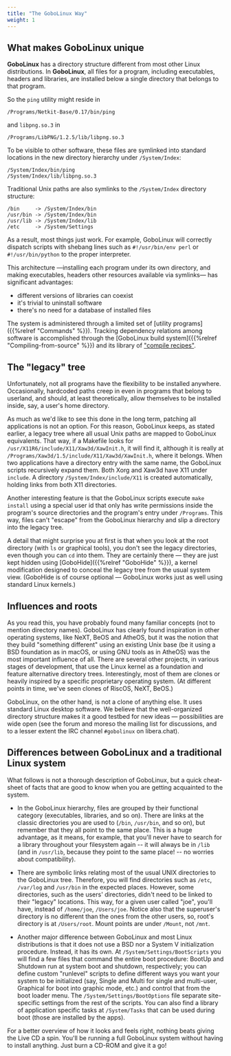 ```yaml
---
title: "The GoboLinux Way"
weight: 1
---
```


## What makes GoboLinux unique

**GoboLinux** has a directory structure different from most other Linux
distributions. In **GoboLinux**, all files for a program, including executables,
headers and libraries, are installed below a single directory that belongs to
that program.

So the `ping` utility might reside in

    /Programs/Netkit-Base/0.17/bin/ping

and `libpng.so.3` in

    /Programs/LibPNG/1.2.5/lib/libpng.so.3

To be visible to other software, these files are symlinked into standard
locations in the new directory hierarchy under `/System/Index`:

    /System/Index/bin/ping
    /System/Index/lib/libpng.so.3

Traditional Unix paths are also symlinks to the `/System/Index` directory
structure:

    /bin     -> /System/Index/bin
    /usr/bin -> /System/Index/bin
    /usr/lib -> /System/Index/lib
    /etc     -> /System/Settings

As a result, most things just work. For example, GoboLinux will correctly
dispatch scripts with shebang lines such as `#!/usr/bin/env perl` or
`#!/usr/bin/python` to the proper interpreter.

This architecture —installing each program under its own directory, and making
executables, headers other resources available via symlinks— has significant
advantages:

-   different versions of libraries can coexist
-   it's trivial to uninstall software
-   there's no need for a database of installed files

The system is administered through a limited set of [utility
programs]({{%relref "Commands" %}}). Tracking dependency relations among software
is accomplished through the [GoboLinux build
system]({{%relref "Compiling-from-source" %}}) and its library of
["compile recipes"](/Recipes).

## The "legacy" tree

Unfortunately, not all programs have the flexibility to be installed anywhere.
Occasionally, hardcoded paths creep in even in programs that belong to userland,
and should, at least theoretically, allow themselves to be installed inside,
say, a user's home directory.

As much as we'd like to see this done in the long term, patching all
applications is not an option. For this reason, GoboLinux keeps, as stated
earlier, a legacy tree where all usual Unix paths are mapped to GoboLinux
equivalents. That way, if a Makefile looks for
`/usr/X11R6/include/X11/Xaw3d/XawInit.h`, it will find it, although it is really
at `/Programs/Xaw3d/1.5/include/X11/Xaw3d/XawInit.h`, where it belongs. When two
applications have a directory entry with the same name, the GoboLinux scripts
recursively expand them. Both Xorg and Xaw3d have X11 under `include`. A
directory `/System/Index/include/X11` is created automatically, holding links
from both X11 directories.

Another interesting feature is that the GoboLinux scripts execute `make install`
using a special user id that only has write permissions inside the program's
source directories and the program's entry under `/Programs`. This way, files
can't "escape" from the GoboLinux hierarchy and slip a directory into the legacy
tree.

A detail that might surprise you at first is that when you look at the root
directory (with `ls` or graphical tools), you don't see the legacy directories,
even though you can `cd` into them. They are certainly there — they are just
kept hidden using [GoboHide]({{%relref "GoboHide" %}}), a kernel modification
designed to conceal the legacy tree from the usual system view. (GoboHide is of
course optional — GoboLinux works just as well using standard Linux kernels.)

## Influences and roots

As you read this, you have probably found many familiar concepts (not to mention
directory names). GoboLinux has clearly found inspiration in other operating
systems, like NeXT, BeOS and AtheOS, but it was the notion that they build
"something different" using an existing Unix base (be it using a BSD foundation
as in macOS, or using GNU tools as in AtheOS) was the most important influence
of all. There are several other projects, in various stages of development, that
use the Linux kernel as a foundation and feature alternative directory trees.
Interestingly, most of them are clones or heavily inspired by a specific
proprietary operating system. (At different points in time, we've seen clones of
RiscOS, NeXT, BeOS.)

GoboLinux, on the other hand, is not a clone of anything else. It uses standard
Linux desktop software. We believe that the well-organized directory structure
makes it a good testbed for new ideas — possibilities are wide open (see the
forum and moreso the mailing list for discussions, and to a lesser extent the
IRC channel `#gobolinux` on libera.chat).

## Differences between GoboLinux and a traditional Linux system

What follows is not a thorough description of GoboLinux, but a quick cheat-sheet
of facts that are good to know when you are getting acquainted to the system.

-   In the GoboLinux hierarchy, files are grouped by their functional category
    (executables, libraries, and so on). There are links at the classic
    directories you are used to (`/bin`, `/usr/bin`, and so on), but remember
    that they all point to the same place. This is a huge advantage, as it
    means, for example, that you'll never have to search for a library
    throughout your filesystem again -- it will always be in `/lib` (and in
    `/usr/lib`, because they point to the same place! -- no worries about
    compatibility).

-   There are symbolic links relating most of the usual UNIX directories to the
    GoboLinux tree. Therefore, you will find directories such as `/etc`,
    `/var/log` and `/usr/bin` in the expected places. However, some directories,
    such as the users' directories, didn't need to be linked to their "legacy"
    locations. This way, for a given user called "joe", you'll have, instead of
    `/home/joe`, `/Users/joe`. Notice also that the superuser's directory is no
    different than the ones from the other users, so, root's directory is at
    `/Users/root`. Mount points are under `/Mount`, not `/mnt`.

-   Another major difference between GoboLinux and most Linux distributions is
    that it does not use a BSD nor a System V initialization procedure. Instead,
    it has its own. At `/System/Settings/BootScripts` you will find a few files
    that command the entire boot procedure: BootUp and Shutdown run at system
    boot and shutdown, respectively; you can define custom "runlevel" scripts to
    define different ways you want your system to be initialized (say, Single
    and Multi for single and multi-user, Graphical for boot into graphic mode,
    etc.) and control that from the boot loader menu. The
    `/System/Settings/BootOptions` file separate site-specific settings from the
    rest of the scripts. You can also find a library of application specific
    tasks at `/System/Tasks` that can be used during boot (those are installed
    by the apps).

For a better overview of how it looks and feels right, nothing beats giving the
Live CD a spin. You'll be running a full GoboLinux system without having to
install anything. Just burn a CD-ROM and give it a go!
